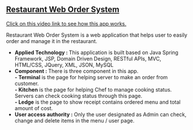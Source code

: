 <h2>
  <a href="https://youtu.be/cgBGUhNTda4">Restaurant Web Order System
</h2>
<p>
Click on this video link to see how this app works.</p></a>

<p> Restaurant Web Order System is a web application that helps user to easily order and manage it in the restaurant.</p>
<ul>
  <li><b>Applied Technology : </b>This application is built based on Java Spring Framework, JSP,
Domain Driven Design, RESTful APIs, MVC, HTML/CSS, JQuery, XML, JSON, MySQL </li>
  <li><b>Component : </b>There is three component in this app. 
    <br><b>- Terminal</b> is the page for helping server to make an order from customer. 
    <br><b>- Kitchen</b> is the page for helping Chef to manage cooking status. Servers can check cooking status through this page. 
    <br><b>- Ledge</b> is the page to show receipt contains ordered menu and total amount of cost.</li>
  <li>
    <b>User access authority :</b> Only the user designated as Admin can check, change and delete items in the menu / user page.
  </li>
</ul>

